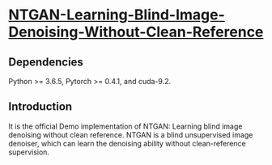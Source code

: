 # [NTGAN-Learning-Blind-Image-Denoising-Without-Clean-Reference](https://github.com/RickZ1010/NTGAN-Noise-Transference-Generative-Adversarial-Network-for-Blind-Unsupervised-Image-Denoising)

## Dependencies
Python >= 3.6.5, Pytorch >= 0.4.1, and cuda-9.2.

## Introduction
It is the official Demo implementation of NTGAN: Learning blind image denoising without clean reference. NTGAN is a blind unsupervised image denoiser, which can learn the denoising ability without clean-reference supervision.
